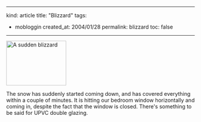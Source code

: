 -----
kind: article
title: "Blizzard"
tags:
- mobloggin
created_at: 2004/01/28
permalink: blizzard
toc: false
-----

<p class="img-shadow"><img src="/mt-static/blog/archives/images/Blizzard.jpg" alt="A sudden blizzard" width="160" height="120" border="0" /></p><p>The snow has suddenly started coming down, and has covered everything within a couple of minutes. It is hitting our bedroom window horizontally and coming in, despite the fact that the window is closed. There's something to be said for UPVC double glazing.</p>


